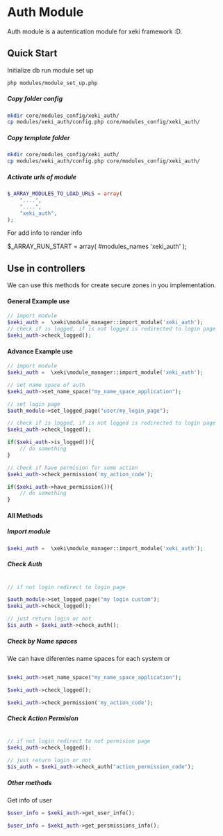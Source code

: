 # Auth Module

Auth module is a autentication module for xeki framework :D.

## Quick Start

Initialize db run module set up 

```bash
php modules/module_set_up.php
```

##### Copy folder config

```bash
mkdir core/modules_config/xeki_auth/
cp modules/xeki_auth/config.php core/modules_config/xeki_auth/
```

##### Copy template folder
```bash
mkdir core/modules_config/xeki_auth/
cp modules/xeki_auth/config.php core/modules_config/xeki_auth/
```


##### Activate urls of module 

```php
$_ARRAY_MODULES_TO_LOAD_URLS = array(
    "....",
    "....",
    "xeki_auth",
); 
```

For add info to render info 

$_ARRAY_RUN_START = array(
    #modules_names
   'xeki_auth'
);


## Use in controllers
We can use this methods for create secure zones in you implementation.

#### General Example use
```php
// import module 
$xeki_auth =  \xeki\module_manager::import_module('xeki_auth');
// check if is logged, if is not logged is redirected to login page
$xeki_auth->check_logged();
```

#### Advance Example use
```php
// import module 
$xeki_auth =  \xeki\module_manager::import_module('xeki_auth');

// set name space of auth
$xeki_auth->set_name_space("my_name_space_application");

// set login page
$auth_module->set_logged_page("user/my_login_page");

// check if is logged, if is not logged is redirected to login page
$xeki_auth->check_logged();

if($xeki_auth->is_logged()){
    // do something
}

// check if have permision for some action
$xeki_auth->check_permission('my_action_code');

if($xeki_auth->have_permission()){
    // do something
}

```

#### All Methods
##### Import module

```php
$xeki_auth =  \xeki\module_manager::import_module('xeki_auth');
```

##### Check Auth
```php

// if not login redirect to login page

$auth_module->set_logged_page("my login custom");
$xeki_auth->check_logged();

// just return login or not 
$is_auth = $xeki_auth->check_auth();

```

##### Check by Name spaces
We can have diferentes name spaces for each system or 
```php

$xeki_auth->set_name_space("my_name_space_application");

$xeki_auth->check_logged();

$xeki_auth->check_permission('my_action_code');


```


##### Check Action Permision
```php

// if not login redirect to not permision page
$xeki_auth->check_logged();

// just return login or not 
$is_auth = $xeki_auth->check_auth("action_permission_code");

```

##### Other methods

Get info of user
```php
$user_info = $xeki_auth->get_user_info();

$user_info = $xeki_auth->get_persmissions_info();
```


